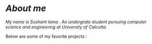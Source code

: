 


# *About me*

*My name is Sushant lama . An undergrate student pursuing computer science and engineering at University of Calcutta.*

Below are some of my favorite projects : 

